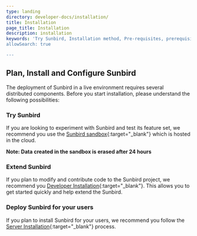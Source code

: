 ```yaml
---
type: landing
directory: developer-docs/installation/
title: Installation 
page_title: Installation
description: installation 
keywords: 'Try Sunbird, Installation method, Pre-requisites, prerequisites, Sandbox, Deployment, Install
allowSearch: true

---
```


## Plan, Install and Configure Sunbird 
The deployment of Sunbird in a live environment requires several distributed components. Before you start installation, please understand the following possibilities:

### Try Sunbird

If you are looking to experiment with Sunbird and test its feature set, we recommend you use the [Sunbird sandbox](https://staging.open-sunbird.org/){:target="_blank"} which is hosted in the cloud. 

**Note: Data created in the sandbox is erased after 24 hours**

### Extend Sunbird

If you plan to modify and contribute code to the Sunbird project, we recommend you [Developer Installation](developer-docs/installation/developer_installation/){:target="_blank"}. This allows you to get started quickly and help extend the Sunbird.

### Deploy Sunbird for your users

If you plan to install Sunbird for your users, we recommend you follow the [Server Installation](developer-docs/installation/server_installation/){:target="_blank"} process.


